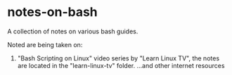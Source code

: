 # notes-on-bash
A collection of notes on various bash guides.

Noted are being taken on:
1. "Bash Scripting on Linux" video series by "Learn Linux TV", the notes are
located in the "learn-linux-tv" folder.
...and other internet resources
